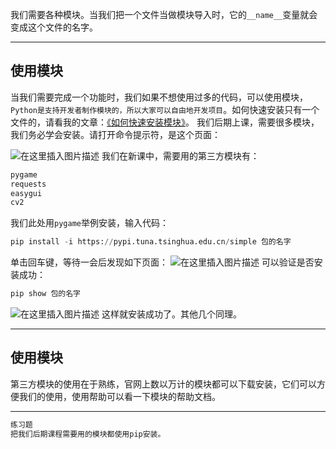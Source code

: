 我们需要各种模块。当我们把一个文件当做模块导入时，它的`__name__`变量就会变成这个文件的名字。

<hr>

## 使用模块

当我们需要完成一个功能时，我们如果不想使用过多的代码，可以使用模块，`Python是支持开发者制作模块的，所以大家可以自由地开发项目`。如何快速安装只有一个文件的，请看我的文章：[《如何快速安装模块》](https://blog.csdn.net/PanDaoxi2020/article/details/111329714)。
我们后期上课，需要很多模块，我们务必学会安装。请打开命令提示符，是这个页面：

![在这里插入图片描述](https://pic.2ge.org/cdn/?url=https://img-blog.csdnimg.cn/20210119150509601.png?x-oss-process=image/watermark,type_ZmFuZ3poZW5naGVpdGk,shadow_10,text_aHR0cHM6Ly9ibG9nLmNzZG4ubmV0L1BhbkRhb3hpMjAyMA==,size_16,color_FFFFFF,t_70)
我们在新课中，需要用的第三方模块有：

```python
pygame
requests
easygui
cv2
```
我们此处用`pygame`举例安装，输入代码：

```python
pip install -i https://pypi.tuna.tsinghua.edu.cn/simple 包的名字
```
单击回车键，等待一会后发现如下页面：
![在这里插入图片描述](https://pic.2ge.org/cdn/?url=https://img-blog.csdnimg.cn/20210119151443415.png?x-oss-process=image/watermark,type_ZmFuZ3poZW5naGVpdGk,shadow_10,text_aHR0cHM6Ly9ibG9nLmNzZG4ubmV0L1BhbkRhb3hpMjAyMA==,size_16,color_FFFFFF,t_70)
可以验证是否安装成功：

```python
pip show 包的名字
```
![在这里插入图片描述](https://pic.2ge.org/cdn/?url=https://img-blog.csdnimg.cn/20210119151610477.png?x-oss-process=image/watermark,type_ZmFuZ3poZW5naGVpdGk,shadow_10,text_aHR0cHM6Ly9ibG9nLmNzZG4ubmV0L1BhbkRhb3hpMjAyMA==,size_16,color_FFFFFF,t_70)
这样就安装成功了。其他几个同理。

<hr>

## 使用模块
第三方模块的使用在于熟练，官网上数以万计的模块都可以下载安装，它们可以方便我们的使用，使用帮助可以看一下模块的帮助文档。

<hr>

```python
练习题
把我们后期课程需要用的模块都使用pip安装。
```

